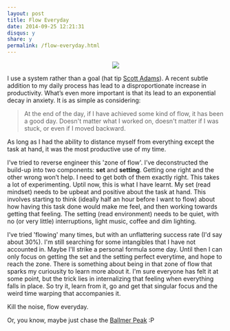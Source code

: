```yaml
---
layout: post
title: Flow Everyday
date: 2014-09-25 12:21:31
disqus: y
share: y
permalink: /flow-everyday.html
---
```


<div style="text-align: center"><img src="{{ site.url }}/images/flow.jpg"></div>

I use a system rather than a goal (hat tip [Scott Adams](http://www.dilbert.com/blog/entry/goals_vs_systems/)). A recent subtle addition to my daily process has lead to a disproportionate increase in productivity. What’s even more important is that its lead to an exponential decay in anxiety. It is as simple as considering: 
>  At the end of the day, if I have achieved some kind of flow, it has been a good day. 
> Doesn't matter what I worked on, doesn't matter if I was stuck, or even if I moved backward. 

As long as I had the ability to distance myself from everything except the task at hand, it was the most productive use of my time. 

I’ve tried to reverse engineer this 'zone of flow'. I’ve deconstructed the build-up into two components: **set** and **setting**. Getting one right and the other wrong won’t help. I need to get both of them exactly right. This takes a lot of experimenting. Uptil now, this is what I have learnt. My set (read mindset) needs to be upbeat and positive about the task at hand. This involves starting to think (ideally half an hour before I want to flow) about how having this task done would make me feel, and then working towards getting that feeling. The setting (read environment) needs to be quiet, with no (or very little) interruptions, light music, coffee and dim lighting. 

I’ve tried 'flowing' many times, but with an unflattering success rate (I'd say about 30%). I'm still searching for some intangibles that I have not accounted in. Maybe I'll strike a personal formula some day. Until then I can only focus on getting the set and the setting perfect everytime, and hope to reach the zone. There is something about being in that zone of flow that sparks my curiousity to learn more about it. I'm sure everyone has felt it at some point, but the trick lies in internalizing that feeling when everything falls in place. So try it, learn from it, go and get that singular focus and the weird time warping that accompanies it. 

Kill the noise, flow everyday.

Or, you know, maybe just chase the [Ballmer Peak](http://xkcd.com/323/) :P